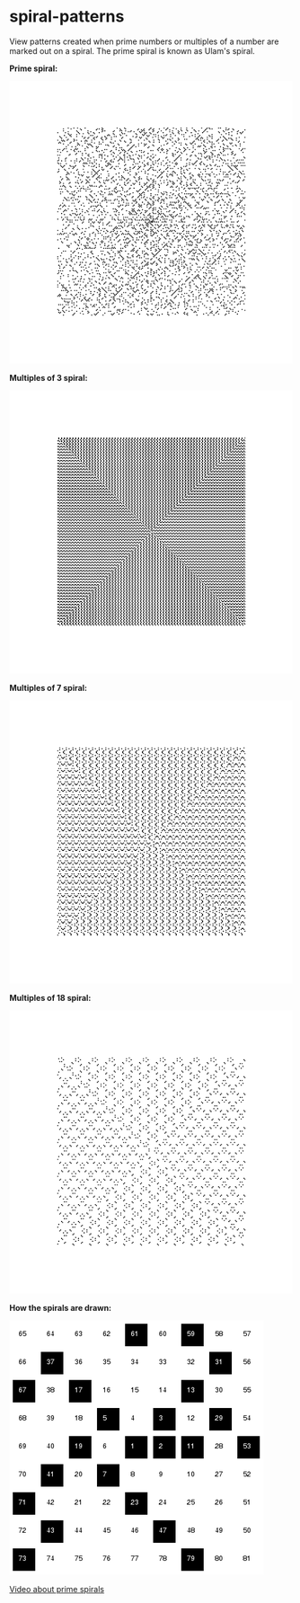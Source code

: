 # spiral-patterns
View patterns created when prime numbers or multiples of a number are marked out on a spiral. The prime spiral is known as Ulam's spiral.

**Prime spiral:**

![](spiral-images/prime.png "Prime spiral")

**Multiples of 3 spiral:**

![](spiral-images/multiples-of-3.png "Multiples of 3 spiral")

**Multiples of 7 spiral:**

![](spiral-images/multiples-of-7.png "Multiples of 7 spiral")

**Multiples of 18 spiral:**

![](spiral-images/multiples-of-18.png "Multiples of 18 spiral")

**How the spirals are drawn:**

![](spiral-images/expl.png "Spirals are drawn like this")

[Video about prime spirals](https://www.youtube.com/watch?v=iFuR97YcSLM&t=138s)
